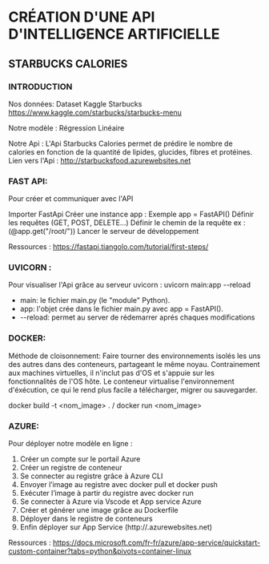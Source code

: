 # CRÉATION D'UNE API D'INTELLIGENCE ARTIFICIELLE

## STARBUCKS CALORIES

### INTRODUCTION

Nos données: Dataset Kaggle Starbucks https://www.kaggle.com/starbucks/starbucks-menu

Notre modèle : Régression Linéaire

Notre Api : L'Api Starbucks Calories permet de prédire le nombre de calories en fonction de la quantité de lipides, glucides, fibres et protéines.
Lien vers l'Api : http://starbucksfood.azurewebsites.net

### FAST API: 

Pour créer et communiquer avec l'API

Importer FastApi
Créer une instance app : Exemple app = FastAPI()
Définir les requêtes (GET, POST, DELETE...)
Définir le chemin de la requête ex : (@app.get("/root/"))
Lancer le serveur de développement

Ressources : https://fastapi.tiangolo.com/tutorial/first-steps/

### UVICORN :

Pour visualiser l'Api grâce au serveur uvicorn : uvicorn main:app --reload

   * main: le fichier main.py (le "module" Python).
   * app: l'objet crée dans le fichier main.py avec app = FastAPI().
   * --reload: permet au server de rédemarrer aprés chaques modifications


### DOCKER:

Méthode de cloisonnement: Faire tourner des environnements isolés les uns des autres dans des conteneurs, partageant le même noyau. Contrainement aux machines virtuelles, il n'inclut pas d'OS et s'appuie sur les fonctionnalités de l'OS hôte.
Le conteneur virtualise l'environnement d'éxécution, ce qui le rend plus facile a télécharger, migrer ou sauvegarder.

docker build -t <nom_image> . / docker run <nom_image>


### AZURE:

Pour déployer notre modèle en ligne :

1) Créer un compte sur le portail Azure
2) Créer un registre de conteneur
3) Se connecter au registre grâce à Azure CLI
4) Envoyer l’image au registre avec docker pull et docker push
5) Exécuter l’image à partir du registre avec docker run
6) Se connecter à Azure via Vscode et App service Azure
7) Créer et générer une image grâce au Dockerfile
8) Déployer dans le registre de conteneurs
9) Enfin déployer sur App Service (http://<app-name>.azurewebsites.net)

Ressources : https://docs.microsoft.com/fr-fr/azure/app-service/quickstart-custom-container?tabs=python&pivots=container-linux
